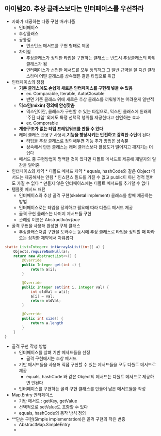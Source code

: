 ## 아이템20. 추상 클래스보다는 인터페이스를 우선하라
* 자바가 제공하는 다중 구현 매커니즘
	* 인터페이스
	* 추상클래스
	* 공통점
		* 인스턴스 메서드를 구현 형태로 제공
	* 차이점
		* 추상클래스가 정의한 타입을 구현하는 클래스는 반드시 추상클래스의 하위 클래스가 됨
		* 인터페이스가 선언한 메서드를 모두 정의하고 그 일반 규약을 잘 지킨 클래스라며 어떤 클래스를 상속했든 같은 타입으로 취급
* 인터페이스의 장점
	* **기존 클래스에도 손쉽게 새로운 인터페이스를 구현해 넣을 수 있음**
		* ex. Comparable, Iterable, AutoClosable
		* 반면 기존 클래스 위에 새로운 추상 클래스를 끼워넣기는 어려운게 일반적
	* **믹스인(mixin) 정의에 안성맞춤**
		* 믹스인이란, 클래스가 구현할 수 있는 타입으로, 믹스인 클래스에 원래의 '주된 타입' 외에도 특정 선택적 행위를 제공한다고 선언하는 효과
		* ex. Comporable
	* **계층구조가 없는 타입 프레임워크를 만들 수 있다**
	* 래퍼 클래스 관용구 사용시,**기능을 향상시키는 안전하고 강력한 수단**이 된다
		* 타입을 추상 클래스로 정의해두면 기능 추가 방법은 상속뿐
		* 상속해서 만든 클래스는 래퍼 클래스보다 활용도가 떨어지고 깨지기는 더 쉽다
	* 메서드 중 구현방법이 명백한 것이 있다면 디폴트 메서드로 제공해 개발자의 일감을 덜어줌
* 인터페이스의 제약
		* 디폴드 메서드 제약
			* equals, hashCode와 같은 Object 메서드는 제공해서는 안됨
		* 인스턴스 필드를 가질 수 없고 public이 아닌 정적 멤버도 가질 수 없다
		* 만들지 않은 인터페이스에는 디폴트 메서드를 추가할 수 없다
* 템플릿 메서드 패턴
	* 인터페이스와 추상 골격 구현(skeletal implement) 클래스를 함께 제공하는 방법
	* 인터페이스로는 타입을 정의하고 필요에 따라 디폴트 메서드 제공
	* 골격 구현 클래스는 나머지 메서드들 구현
	* 관례상 이름은 Abstract*Interface*
* 골격 구현을 사용해 완성한 구체 클래스
	* 추상클래스처럼 구현을 도와주는 동시에 추상 클래스로 타입을 정의할 때 따라오는 심각한 제약에서 자유롭다
```java
static List<Integer> intArrayAsList(int[] a) {
	Objects.requireNonNull(a);
	return new AbstractList<>() {
		@Override
		public Integer get(int i) {
			return a[i];
		}

		@Override
		public Integer set(int i, Integer val) {
			int oldVal = a[i];
			a[i] = val;
			return oldVal;
		}

		@Override
		public int size() {
			return a.length
		}
	}
}
```
* 골격 구현 작성 방법
	* 인터페이스를 살펴 기반 메서드들을 선정
		* 골격 구현에서는 추상 메서드
	* 기반 메서드들을 사용해 직접 구현할 수 있는 메서드들을 모두 디폴트 메서드로 제공
		* equals, hashCode 와 같은 Object의 메서드는 디폴트 메서드로 제공하면 안된다
	* 인터페이스를 구현하는 골격 구현 클래스를 만들어 남은 메서드들을 작성
* Map.Entry 인터페이스
	* 기반 메서드 : getKey, getValue
	* 선택적으로 setValue도 포함할 수 있다
	* equals, hashCode의 동작 방식 정의
* **단순 구현(Simple implementation)은 골격 구현의 작은 변종 
	* AbstractMap.SimpleEntry
	*
<!--stackedit_data:
eyJoaXN0b3J5IjpbOTQ1Njg4LDEwNDg2ODczNjddfQ==
-->